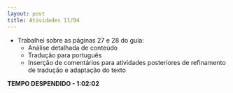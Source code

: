 ```yaml
---
layout: post
title: Atividades 11/04
---
```


- Trabalhei sobre as páginas 27 e 28 do guia:
	- Análise detalhada de conteúdo
	- Tradução para português
	- Inserção de comentários para atividades posteriores de refinamento de tradução e adaptação do texto

**TEMPO DESPENDIDO - 1:02:02**

